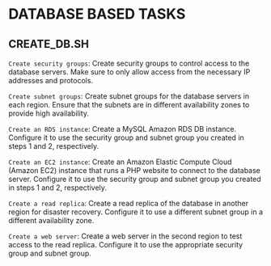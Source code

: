 # DATABASE BASED TASKS

## CREATE_DB.SH

`Create security groups`: Create security groups to control access to the database servers. Make sure to only allow access from the necessary IP addresses and protocols.

`Create subnet groups`: Create subnet groups for the database servers in each region. Ensure that the subnets are in different availability zones to provide high availability.

`Create an RDS instance`: Create a MySQL Amazon RDS DB instance. Configure it to use the security group and subnet group you created in steps 1 and 2, respectively.

`Create an EC2 instance`: Create an Amazon Elastic Compute Cloud (Amazon EC2) instance that runs a PHP website to connect to the database server. Configure it to use the security group and subnet group you created in steps 1 and 2, respectively.

`Create a read replica`: Create a read replica of the database in another region for disaster recovery. Configure it to use a different subnet group in a different availability zone.

`Create a web server`: Create a web server in the second region to test access to the read replica. Configure it to use the appropriate security group and subnet group.
